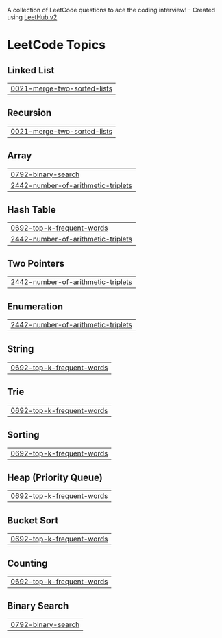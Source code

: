 A collection of LeetCode questions to ace the coding interview! - Created using [LeetHub v2](https://github.com/arunbhardwaj/LeetHub-2.0)
<!---LeetCode Topics Start-->
# LeetCode Topics
## Linked List
|  |
| ------- |
| [0021-merge-two-sorted-lists](https://github.com/ellisajung/leetcode/tree/master/0021-merge-two-sorted-lists) |
## Recursion
|  |
| ------- |
| [0021-merge-two-sorted-lists](https://github.com/ellisajung/leetcode/tree/master/0021-merge-two-sorted-lists) |
## Array
|  |
| ------- |
| [0792-binary-search](https://github.com/ellisajung/leetcode/tree/master/0792-binary-search) |
| [2442-number-of-arithmetic-triplets](https://github.com/ellisajung/leetcode/tree/master/2442-number-of-arithmetic-triplets) |
## Hash Table
|  |
| ------- |
| [0692-top-k-frequent-words](https://github.com/ellisajung/leetcode/tree/master/0692-top-k-frequent-words) |
| [2442-number-of-arithmetic-triplets](https://github.com/ellisajung/leetcode/tree/master/2442-number-of-arithmetic-triplets) |
## Two Pointers
|  |
| ------- |
| [2442-number-of-arithmetic-triplets](https://github.com/ellisajung/leetcode/tree/master/2442-number-of-arithmetic-triplets) |
## Enumeration
|  |
| ------- |
| [2442-number-of-arithmetic-triplets](https://github.com/ellisajung/leetcode/tree/master/2442-number-of-arithmetic-triplets) |
## String
|  |
| ------- |
| [0692-top-k-frequent-words](https://github.com/ellisajung/leetcode/tree/master/0692-top-k-frequent-words) |
## Trie
|  |
| ------- |
| [0692-top-k-frequent-words](https://github.com/ellisajung/leetcode/tree/master/0692-top-k-frequent-words) |
## Sorting
|  |
| ------- |
| [0692-top-k-frequent-words](https://github.com/ellisajung/leetcode/tree/master/0692-top-k-frequent-words) |
## Heap (Priority Queue)
|  |
| ------- |
| [0692-top-k-frequent-words](https://github.com/ellisajung/leetcode/tree/master/0692-top-k-frequent-words) |
## Bucket Sort
|  |
| ------- |
| [0692-top-k-frequent-words](https://github.com/ellisajung/leetcode/tree/master/0692-top-k-frequent-words) |
## Counting
|  |
| ------- |
| [0692-top-k-frequent-words](https://github.com/ellisajung/leetcode/tree/master/0692-top-k-frequent-words) |
## Binary Search
|  |
| ------- |
| [0792-binary-search](https://github.com/ellisajung/leetcode/tree/master/0792-binary-search) |
<!---LeetCode Topics End-->